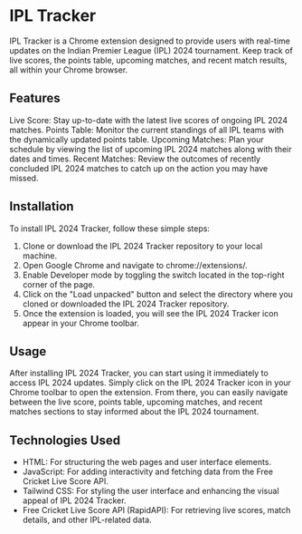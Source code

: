 # IPL Tracker

IPL Tracker is a Chrome extension designed to provide users with real-time updates on the Indian Premier League (IPL) 2024 tournament. Keep track of live scores, the points table, upcoming matches, and recent match results, all within your Chrome browser.


## Features

  Live Score: Stay up-to-date with the latest live scores of ongoing IPL 2024 matches.
  Points Table: Monitor the current standings of all IPL teams with the dynamically updated points table.
  Upcoming Matches: Plan your schedule by viewing the list of upcoming IPL 2024 matches along with their dates and times.
  Recent Matches: Review the outcomes of recently concluded IPL 2024 matches to catch up on the action you may have missed.

## Installation

To install IPL 2024 Tracker, follow these simple steps:

  1. Clone or download the IPL 2024 Tracker repository to your local machine.
  2. Open Google Chrome and navigate to chrome://extensions/.
  3. Enable Developer mode by toggling the switch located in the top-right corner of the page.
  4. Click on the "Load unpacked" button and select the directory where you cloned or downloaded the IPL 2024 Tracker repository.
  5. Once the extension is loaded, you will see the IPL 2024 Tracker icon appear in your Chrome toolbar.

## Usage

After installing IPL 2024 Tracker, you can start using it immediately to access IPL 2024 updates. Simply click on the IPL 2024 Tracker icon in your Chrome toolbar to open the extension. From there, you can easily navigate between the live score, points table, upcoming matches, and recent matches sections to stay informed about the IPL 2024 tournament.

## Technologies Used

  - HTML: For structuring the web pages and user interface elements.
  - JavaScript: For adding interactivity and fetching data from the Free Cricket Live Score API.
  - Tailwind CSS: For styling the user interface and enhancing the visual appeal of IPL 2024 Tracker.
  - Free Cricket Live Score API (RapidAPI): For retrieving live scores, match details, and other IPL-related data.
